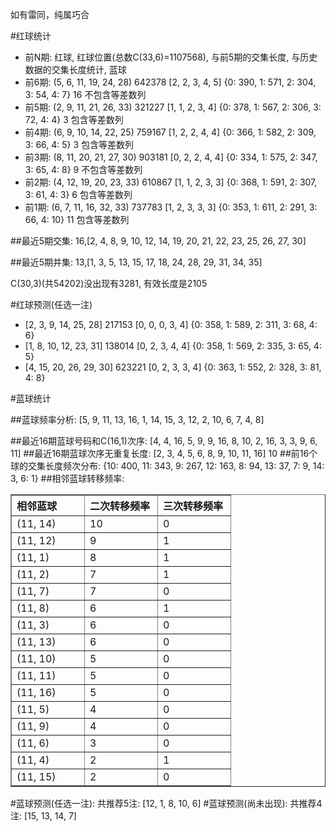 <!-- 
.. title: 双色球2012047期(2012-04-24)数据分析报告
.. slug: slott-2012047-2012-04-24-report
.. date: 2012-04-25 08:00:00 UTC+08:00
.. tags: Lottery
.. link: 
.. description: 
.. type: text
-->

如有雷同，纯属巧合

<!-- TEASER_END-->

#红球统计

- 前N期: 红球, 红球位置(总数C(33,6)=1107568), 与前5期的交集长度, 与历史数据的交集长度统计, 蓝球
- 前6期: (5, 6, 11, 19, 24, 28) 642378 [2, 2, 3, 4, 5] {0: 390, 1: 571, 2: 304, 3: 54, 4: 7} 16 不包含等差数列
- 前5期: (2, 9, 11, 21, 26, 33) 321227 [1, 1, 2, 3, 4] {0: 378, 1: 567, 2: 306, 3: 72, 4: 4} 3 包含等差数列
- 前4期: (6, 9, 10, 14, 22, 25) 759167 [1, 2, 2, 4, 4] {0: 366, 1: 582, 2: 309, 3: 66, 4: 5} 3 包含等差数列
- 前3期: (8, 11, 20, 21, 27, 30) 903181 [0, 2, 2, 4, 4] {0: 334, 1: 575, 2: 347, 3: 65, 4: 8} 9 不包含等差数列
- 前2期: (4, 12, 19, 20, 23, 33) 610867 [1, 1, 2, 3, 3] {0: 368, 1: 591, 2: 307, 3: 61, 4: 3} 6 包含等差数列
- 前1期: (6, 7, 11, 16, 32, 33) 737783 [1, 2, 3, 3, 3] {0: 353, 1: 611, 2: 291, 3: 66, 4: 10} 11 包含等差数列

##最近5期交集:
16,[2, 4, 8, 9, 10, 12, 14, 19, 20, 21, 22, 23, 25, 26, 27, 30]

##最近5期并集:
13,[1, 3, 5, 13, 15, 17, 18, 24, 28, 29, 31, 34, 35]

C(30,3)(共54202)没出现有3281, 
有效长度是2105

#红球预测(任选一注)

- [2, 3, 9, 14, 25, 28] 217153 [0, 0, 0, 3, 4] {0: 358, 1: 589, 2: 311, 3: 68, 4: 6}
- [1, 8, 10, 12, 23, 31] 138014 [0, 2, 3, 4, 4] {0: 358, 1: 569, 2: 335, 3: 65, 4: 5}
- [4, 15, 20, 26, 29, 30] 623221 [0, 2, 3, 3, 4] {0: 363, 1: 552, 2: 328, 3: 81, 4: 8}

#蓝球统计

##蓝球频率分析:
[5, 9, 11, 13, 16, 1, 14, 15, 3, 12, 2, 10, 6, 7, 4, 8]

##最近16期蓝球号码和C(16,1)次序:
[4, 4, 16, 5, 9, 9, 16, 8, 10, 2, 16, 3, 3, 9, 6, 11]
##最近16期蓝球次序无重复长度:
[2, 3, 4, 5, 6, 8, 9, 10, 11, 16] 10
##前16个球的交集长度频次分布:
{10: 400, 11: 343, 9: 267, 12: 163, 8: 94, 13: 37, 7: 9, 14: 3, 6: 1}
##相邻蓝球转移频率:
<table border="1" class="table table-striped dataframe">
  <thead>
    <tr style="text-align: left;">
      <th style="min-width: 100px;">相邻蓝球</th>
      <th style="min-width: 100px;">二次转移频率</th>
      <th style="min-width: 100px;">三次转移频率</th>
    </tr>
  </thead>
  <tbody>
    <tr>
      <td> (11, 14)</td>
      <td> 10</td>
      <td> 0</td>
    </tr>
    <tr>
      <td> (11, 12)</td>
      <td>  9</td>
      <td> 1</td>
    </tr>
    <tr>
      <td>  (11, 1)</td>
      <td>  8</td>
      <td> 1</td>
    </tr>
    <tr>
      <td>  (11, 2)</td>
      <td>  7</td>
      <td> 1</td>
    </tr>
    <tr>
      <td>  (11, 7)</td>
      <td>  7</td>
      <td> 0</td>
    </tr>
    <tr>
      <td>  (11, 8)</td>
      <td>  6</td>
      <td> 1</td>
    </tr>
    <tr>
      <td>  (11, 3)</td>
      <td>  6</td>
      <td> 0</td>
    </tr>
    <tr>
      <td> (11, 13)</td>
      <td>  6</td>
      <td> 0</td>
    </tr>
    <tr>
      <td> (11, 10)</td>
      <td>  5</td>
      <td> 0</td>
    </tr>
    <tr>
      <td> (11, 11)</td>
      <td>  5</td>
      <td> 0</td>
    </tr>
    <tr>
      <td> (11, 16)</td>
      <td>  5</td>
      <td> 0</td>
    </tr>
    <tr>
      <td>  (11, 5)</td>
      <td>  4</td>
      <td> 0</td>
    </tr>
    <tr>
      <td>  (11, 9)</td>
      <td>  4</td>
      <td> 0</td>
    </tr>
    <tr>
      <td>  (11, 6)</td>
      <td>  3</td>
      <td> 0</td>
    </tr>
    <tr>
      <td>  (11, 4)</td>
      <td>  2</td>
      <td> 1</td>
    </tr>
    <tr>
      <td> (11, 15)</td>
      <td>  2</td>
      <td> 0</td>
    </tr>
  </tbody>
</table>
#蓝球预测(任选一注):
共推荐5注: [12, 1, 8, 10, 6]
#蓝球预测(尚未出现):
共推荐4注: [15, 13, 14, 7]

